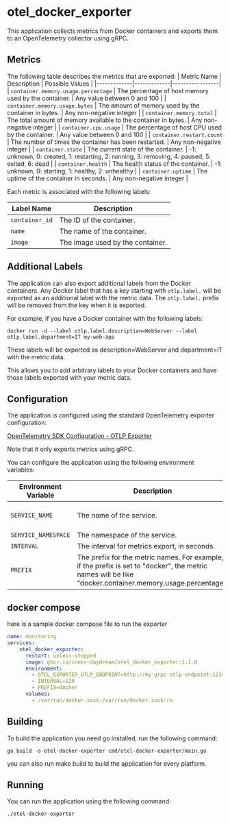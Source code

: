 # otel_docker_exporter

This application collects metrics from Docker containers and exports them to an OpenTelemetry collector using gRPC.

## Metrics

The following table describes the metrics that are exported:
| Metric Name | Description | Possible Values |
|-------------|-------------|-----------------|
| `container.memory.usage.percentage` | The percentage of host memory used by the container. | Any value between 0 and 100 |
| `container.memory.usage.bytes` | The amount of memory used by the container in bytes. | Any non-negative integer |
| `container.memory.total` | The total amount of memory available to the container in bytes. | Any non-negative integer |
| `container.cpu.usage` | The percentage of host CPU used by the container. | Any value between 0 and 100 |
| `container.restart.count` | The number of times the container has been restarted. | Any non-negative integer |
| `container.state` | The current state of the container. | -1: unknown, 0: created, 1: restarting, 2: running, 3: removing, 4: paused, 5: exited, 6: dead |
| `container.health` | The health status of the container. | -1: unknown, 0: starting, 1: healthy, 2: unhealthy |
| `container.uptime` | The uptime of the container in seconds. | Any non-negative integer |


Each metric is associated with the following labels:

| Label Name | Description |
|------------|-------------|
| `container_id` | The ID of the container. |
| `name` | The name of the container. |
| `image` | The image used by the container. |


## Additional Labels

The application can also export additional labels from the Docker containers. Any Docker label that has a key starting with `otlp.label.` will be exported as an additional label with the metric data. The `otlp.label.` prefix will be removed from the key when it is exported.

For example, if you have a Docker container with the following labels:

```shell
docker run -d --label otlp.label.description=WebServer --label otlp.label.department=IT my-web-app
```

These labels will be exported as description=WebServer and department=IT with the metric data.

This allows you to add arbitrary labels to your Docker containers and have those labels exported with your metric data.


## Configuration

The application is configured using the standard OpenTelemetry exporter configuration:

[OpenTelemetry SDK Configuration - OTLP Exporter](https://opentelemetry.io/docs/languages/sdk-configuration/otlp-exporter/)

Note that it only exports metrics using gRPC.

You can configure the application using the following environment variables:

| Environment Variable | Description | Default Value |
| -------------------- | ----------- | ------------- |
| `SERVICE_NAME`       | The name of the service. | "otel-docker-exporter" |
| `SERVICE_NAMESPACE`  | The namespace of the service. | "default" |
| `INTERVAL`           | The interval for metrics export, in seconds. | 15 |
| `PREFIX`             | The prefix for the metric names. For example, if the prefix is set to "docker", the metric names will be like "docker.container.memory.usage.percentage". | "" |


## docker compose

here is a sample docker compose file to run the exporter

```yaml
name: monitoring
services:
    otel_docker_exporter:
      restart: unless-stopped
      image: ghcr.io/inner-daydream/otel_docker_exporter:1.1.0
      environment:
        - OTEL_EXPORTER_OTLP_ENDPOINT=http://my-grpc-otlp-endpoint:12345
        - INTERVAL=120
        - PREFIX=docker
      volumes:
        - /var/run/docker.sock:/var/run/docker.sock:ro
```

## Building

To build the application you need go installed, run the following command:

```shell
go build -o otel-docker-exporter cmd/otel-docker-exporter/main.go
```

you can also run make build to build the application for every platform.

## Running
You can run the application using the following command:

```shell
./otel-docker-exporter
```